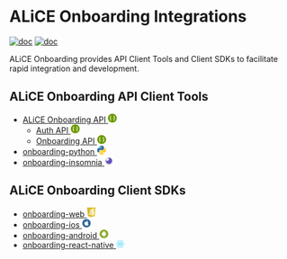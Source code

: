 # ALiCE Onboarding Integrations 
[![doc](https://img.shields.io/badge/doc-onboarding-51CB56)](https://docs.alicebiometrics.com/onboarding/) 
[![doc](https://img.shields.io/badge/doc-integrations-51CB56)](https://docs.alicebiometrics.com/onboarding/integrations.html) 

ALiCE Onboarding provides API Client Tools and Client SDKs to facilitate rapid integration and development.

## ALiCE Onboarding API Client Tools

* [ALiCE Onboarding API <img src="https://github.com/alice-biometrics/custom-emojis/blob/master/images/swagger.png" width="16">](https://apis.alicebiometrics.com/onboarding/ui/#/)
  - [Auth API <img src="https://github.com/alice-biometrics/custom-emojis/blob/master/images/swagger.png" width="16">](https://apis.alicebiometrics.com/auth/ui/#/)
  - [Onboarding API <img src="https://github.com/alice-biometrics/custom-emojis/blob/master/images/swagger.png" width="16">](https://apis.alicebiometrics.com/onboarding/ui/#/)
* [onboarding-python <img src="https://github.com/alice-biometrics/custom-emojis/blob/master/images/python.png" width="16"> ](https://github.com/alice-biometrics/onboarding-python)
* [onboarding-insomnia <img src="https://github.com/alice-biometrics/custom-emojis/blob/master/images/insomnia.png" width="16">](https://github.com/alice-biometrics/onboarding-insomnia)

## ALiCE Onboarding Client SDKs

* [onboarding-web <img src="https://github.com/alice-biometrics/custom-emojis/blob/master/images/web.png" width="15">](https://github.com/alice-biometrics/onboarding-web)
* [onboarding-ios <img src="https://github.com/alice-biometrics/custom-emojis/blob/master/images/ios.png" width="16">](https://github.com/alice-biometrics/onboarding-ios)
* [onboarding-android <img src="https://github.com/alice-biometrics/custom-emojis/blob/master/images/android.png" width="16">](https://github.com/alice-biometrics/onboarding-android)
* [onboarding-react-native <img src="https://github.com/alice-biometrics/custom-emojis/blob/master/images/react-native.png" width="16">](https://github.com/alice-biometrics/onboarding-react-native)



